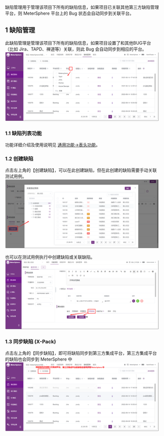缺陷管理用于管理该项目下所有的缺陷信息，如果项目已关联其他第三方缺陷管理平台，则 MeterSphere 平台上的 Bug 状态会自动同步到关联平台。

## 1 缺陷管理
此缺陷管理是管理该项目下所有的缺陷信息，如果项目设置了和其他BUG平台（比如 Jira、TAPD、禅道等）关联，则此 Bug 会自动同步到相应的平台。
![!缺陷管理](../../img/track/缺陷管理.png)

### 1.1 缺陷列表功能
功能详细介绍及使用说明见 [通用功能->表头功能](../../general/#6)。
	
### 1.2 创建缺陷
点击左上角的【创建缺陷】，可以在此创建缺陷，但在此创建的缺陷需要手动关联测试用例。
![!创建缺陷](../../img/track/创建缺陷1.png)

也可以在测试用例执行中创建缺陷或关联缺陷。
![!创建缺陷](../../img/track/创建缺陷2.png)

### 1.3 同步缺陷 (X-Pack)
点击左上角的【同步缺陷】，即可将缺陷同步到第三方集成平台，第三方集成平台的缺陷也会同步到 MeterSphere 中
![!创建缺陷](../../img/track/同步缺陷.png)